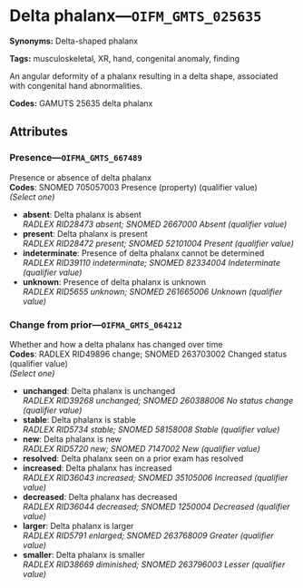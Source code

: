 # Delta phalanx—`OIFM_GMTS_025635`

**Synonyms:** Delta-shaped phalanx

**Tags:** musculoskeletal, XR, hand, congenital anomaly, finding

An angular deformity of a phalanx resulting in a delta shape, associated with congenital hand abnormalities.

**Codes:** GAMUTS 25635 delta phalanx

## Attributes

### Presence—`OIFMA_GMTS_667489`

Presence or absence of delta phalanx  
**Codes**: SNOMED 705057003 Presence (property) (qualifier value)  
*(Select one)*

- **absent**: Delta phalanx is absent  
_RADLEX RID28473 absent; SNOMED 2667000 Absent (qualifier value)_
- **present**: Delta phalanx is present  
_RADLEX RID28472 present; SNOMED 52101004 Present (qualifier value)_
- **indeterminate**: Presence of delta phalanx cannot be determined  
_RADLEX RID39110 indeterminate; SNOMED 82334004 Indeterminate (qualifier value)_
- **unknown**: Presence of delta phalanx is unknown  
_RADLEX RID5655 unknown; SNOMED 261665006 Unknown (qualifier value)_

### Change from prior—`OIFMA_GMTS_064212`

Whether and how a delta phalanx has changed over time  
**Codes**: RADLEX RID49896 change; SNOMED 263703002 Changed status (qualifier value)  
*(Select one)*

- **unchanged**: Delta phalanx is unchanged  
_RADLEX RID39268 unchanged; SNOMED 260388006 No status change (qualifier value)_
- **stable**: Delta phalanx is stable  
_RADLEX RID5734 stable; SNOMED 58158008 Stable (qualifier value)_
- **new**: Delta phalanx is new  
_RADLEX RID5720 new; SNOMED 7147002 New (qualifier value)_
- **resolved**: Delta phalanx seen on a prior exam has resolved  
- **increased**: Delta phalanx has increased  
_RADLEX RID36043 increased; SNOMED 35105006 Increased (qualifier value)_
- **decreased**: Delta phalanx has decreased  
_RADLEX RID36044 decreased; SNOMED 1250004 Decreased (qualifier value)_
- **larger**: Delta phalanx is larger  
_RADLEX RID5791 enlarged; SNOMED 263768009 Greater (qualifier value)_
- **smaller**: Delta phalanx is smaller  
_RADLEX RID38669 diminished; SNOMED 263796003 Lesser (qualifier value)_